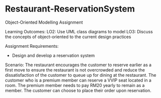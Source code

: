 # Restaurant-ReservationSystem
 Object-Oriented Modelling Assignment
 
Learning Outcomes:
LO2: Use UML class diagrams to model
LO3: Discuss the concepts of object-oriented to the current design practices

Assignment Requirements:
- Design and develop a reservation system

Scenario:
The restaurant encourages the customer to reserve earlier as a first move to ensure the restaurant is not overcrowded and reduce the dissatisfaction of the customer to queue up for dining at the restaurant. 
The customer who is a premium member can reserve a VVIP seat located in a room. 
The premium member needs to pay RM20 yearly to remain as a member. 
The customer can choose to place their order upon reservation.
